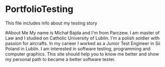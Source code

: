 # PortfolioTesting
This file includes info about my testing story

#About Me
My name is Michał Bajda and I'm from Parczew. I am master of Law and I studied on Catholic University of Lublin. I'm a polish soldier with passion for aircrafts. In my carieer I worked as a Junior Test Engineer in Sii Poland in Lublin. I am interested in software testing, programming and computer graphics. This site should help you to know me better and show my personal path to became a better software tester.
